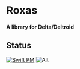 # Roxas

__A library for Delta/Deltroid__

## Status

[![Swift PM](https://github.com/JoeMatt/Roxas/actions/workflows/swift.yml/badge.svg)](https://github.com/JoeMatt/Roxas/actions/workflows/swift.yml)
![Alt](https://repobeats.axiom.co/api/embed/bdcd0d394107e73fdd298165856a0fcde20429ff.svg "Repobeats analytics image")

